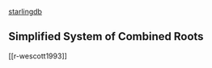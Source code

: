 [starlingdb](https://starlingdb.org/cgi-bin/query.cgi?root=config&morpho=0&basename=\data\ie\piet)


## Simplified System of Combined Roots
[[r-wescott1993]]
